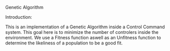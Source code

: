 Genetic Algorithm

Introduction:

  This is an implementation of a Genetic Algorithm inside a Control Command system. This goal here is to minimize the number of controlers inside the environment. We use a Fitness function aswell as an Unfitness function to determine the likeliness of a population to be a good fit. 
